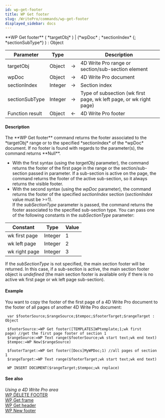 ```yaml
---
id: wp-get-footer
title: WP Get footer
slug: /WritePro/commands/wp-get-footer
displayed_sidebar: docs
---
```


<!--REF #_command_.WP Get footer.Syntax-->**WP Get footer** ( *targetObj* ) | (*wpDoc* ; *sectionIndex* {; *sectionSubType*} )  : Object<!-- END REF-->
<!--REF #_command_.WP Get footer.Params-->
| Parameter | Type |  | Description |
| --- | --- | --- | --- |
| targetObj | Object | &#8594;  | 4D Write Pro range or section/sub-section element |
| wpDoc | Object | &#8594;  | 4D Write Pro document |
| sectionIndex | Integer | &#8594;  | Section index |
| sectionSubType | Integer | &#8594;  | Type of subsection (wk first page, wk left page, or wk right page) |
| Function result | Object | &#8592; | 4D Write Pro footer |

<!-- END REF-->

#### Description 

<!--REF #_command_.WP Get footer.Summary-->The **WP Get footer** command returns the footer associated to the *targetObj* range or to the specified *sectionIndex* of the *wpDoc* document.<!-- END REF--> If no footer is found with regards to the parameter(s), the command returns **Null**.

* With the first syntax (using the *targetObj* parameter), the command returns the footer of the first page in the range or the section/sub-section passed in parameter. If a sub-section is active on the page, the command returns the footer of the active sub-section, so it always returns the visible footer.
* With the second syntax (using the *wpDoc* parameter), the command returns the footer of the specified *sectionIndex* section (*sectionIndex* value must be >=1).  
If the *subSectionType* parameter is passed, the command returns the footer associated to the specified sub-section type. You can pass one of the following constants in the *subSectionType* parameter:
  
| Constant      | Type    | Value |  
| ------------- | ------- | ----- |  
| wk first page | Integer | 1     |  
| wk left page  | Integer | 2     |  
| wk right page | Integer | 3     |  
    
If the *subSectionType* is not specified, the main section footer will be returned. In this case, if a sub-section is active, the main section footer object is *undefined* (the main section footer is available only if there is no active wk first page or wk left page sub-section).

#### Example 

You want to copy the footer of the first page of a 4D Write Pro document to the footer of all pages of another 4D Write Pro document:

```4d
 var $footerSource;$rangeSource;$tempoc;$footerTarget;$rangeTarget : Object
 
 $footerSource:=WP Get footer([TEMPLATES]WPtemplate;1;wk first page) //get the first page footer of section 1
 $rangeSource:=WP Text range($footerSource;wk start text;wk end text)
 $tempoc:=WP New($rangeSource)
 
 $footerTarget:=WP Get footer([Docs]MyWPDoc;1) //all pages of section 1
 $rangeTarget:=WP Text range($footerTarget;wk start text;wk end text)
 
 WP INSERT DOCUMENT($rangeTarget;$tempoc;wk replace)
```

#### See also 

*Using a 4D Write Pro area*  
[WP DELETE FOOTER](wp-delete-footer.md)  
[WP Get frame](wp-get-frame.md)  
[WP Get header](wp-get-header.md)  
[WP New footer](wp-new-footer.md)  